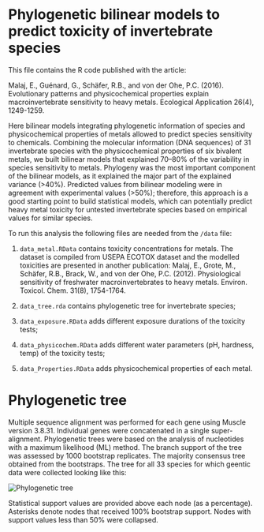 # Phylogenetic bilinear models to predict toxicity of invertebrate species

This file contains the R code published with the article:

Malaj, E., Guénard, G., Schäfer, R.B., and von der Ohe, P.C. (2016). Evolutionary patterns and physicochemical properties explain macroinvertebrate sensitivity to heavy metals. Ecological Application 26(4), 1249-1259.

Here bilinear models integrating phylogenetic information of species and physicochemical properties of metals allowed to predict species sensitivity to chemicals. Combining the molecular information (DNA sequences) of 31 invertebrate species with the physicochemical properties of six bivalent metals, we built bilinear models that explained 70–80% of the variability in species sensitivity to metals. Phylogeny was the most important component of the bilinear models, as it explained the major part of the explained variance (>40%). Predicted values from bilinear modeling were in agreement with experimental values (>50%); therefore, this approach is a good starting point to build statistical models, which can potentially predict heavy metal toxicity for untested invertebrate species based on empirical values for similar species. 

To run this analysis the following files are needed from the `/data` file:
1. `data_metal.RData` contains toxicity concentrations for metals. The dataset is compiled from USEPA ECOTOX dataset and the modelled toxicities are presented in another publication: Malaj, E., Grote, M., Schäfer, R.B., Brack, W., and von der Ohe, P.C. (2012). Physiological sensitivity of freshwater macroinvertebrates to heavy metals. Environ. Toxicol. Chem. 31(8), 1754-1764.

2. `data_tree.rda` contains phylogenetic tree for invertebrate species; 

3. `data_exposure.RData` adds different exposure durations of the toxicity tests;

4. `data_physicochem.RData` adds different water parameters (pH, hardness, temp) of the toxicity tests;

5. `data_Properties.RData` adds physicochemical properties of each metal.


# Phylogenetic tree  

Multiple sequence alignment was performed for each gene using Muscle version 3.8.31. Individual genes were concatenated in a single super- alignment. Phylogenetic trees were based on the analysis of nucleotides with a maximum likelihood (ML) method. The branch support of the tree was assessed by 1000 bootstrap replicates. The majority consensus tree obtained from the bootstraps. The tree for all 33 species for which geentic data were collected looking like this:

![Phylogenetic tree](../bilinearModels/data/pics/phylo_tree.jpeg)



Statistical support values are provided above each node (as a percentage). Asterisks denote nodes that received 100% bootstrap support. Nodes with support values less than 50% were collapsed.


